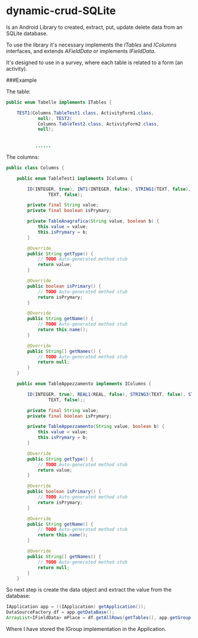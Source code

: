 dynamic-crud-SQLite
===================

Is an Android Library to created, extract, put, update delete data from an SQLite database.

To use the library it's necessary implements the *ITables* and  *IColumns* interfaces, and extends *AFieldData* or implements *IFieldData*. 

It's designed to use in a survey, where each table is related to a form (an activity).


###Example

The table:

```java
public enum Tabelle implements ITables {

	TEST1(Columns.TableTest1.class, ActivityForm1.class,
	        null), TEST2(
	        Columns.TableTest2.class, ActivityForm2.class,
	        null);
	        
	        
	       ...... 
```


The columns:

```java
public class Columns {

	public enum TableTest1 implements IColumns {

		ID(INTEGER, true), INT1(INTEGER, false), STRING1(TEXT, false), STRING2(
		        TEXT, false);

		private final String value;
		private final boolean isPrymary;

		private TableAnagrafica(String value, boolean b) {
			this.value = value;
			this.isPrymary = b;
		}

		@Override
		public String getType() {
			// TODO Auto-generated method stub
			return value;
		}

		@Override
		public boolean isPrimary() {
			// TODO Auto-generated method stub
			return isPrymary;
		}

		@Override
		public String getName() {
			// TODO Auto-generated method stub
			return this.name();
		}

		@Override
		public String[] getNames() {
			// TODO Auto-generated method stub
			return null;
		}
	}

	public enum TableAppezzamento implements IColumns {

		ID(INTEGER, true), REAL1(REAL, false), STRING3(TEXT, false), STRING4(
		        TEXT, false);;

		private final String value;
		private final boolean isPrymary;

		private TableAppezzamento(String value, boolean b) {
			this.value = value;
			this.isPrymary = b;
		}

		@Override
		public String getType() {
			// TODO Auto-generated method stub
			return value;
		}

		@Override
		public boolean isPrimary() {
			// TODO Auto-generated method stub
			return isPrymary;
		}

		@Override
		public String getName() {
			// TODO Auto-generated method stub
			return this.name();
		}

		@Override
		public String[] getNames() {
			// TODO Auto-generated method stub
			return null;
		}
	}


```

So next step is create the data object and extract the value from the database:

```java
IApplication app = ((IApplication) getApplication());
DataSourceFactory df = app.getDataBase();
ArrayList<IFieldData> mPlace = df.getAllRows(getTables(), app.getGroup().getWhereClause(),null, getGroup());
```

Where I have stored the IGroup implementation in the Application.
